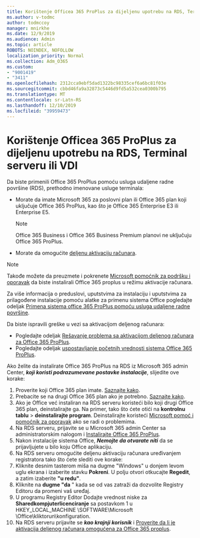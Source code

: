 ```yaml
---
title: Korištenje Officea 365 ProPlus za dijeljenu upotrebu na RDS, Terminal serveru ili VDI
ms.author: v-todmc
author: todmccoy
manager: mnirkhe
ms.date: 12/9/2019
ms.audience: Admin
ms.topic: article
ROBOTS: NOINDEX, NOFOLLOW
localization_priority: Normal
ms.collection: Adm_O365
ms.custom:
- "9001419"
- "3411"
ms.openlocfilehash: 2312cca9ebf5dad1322bc98335cef6a6bc81f03e
ms.sourcegitcommit: cbbd46fa9a32873c5446d9fd5a532cea0300b795
ms.translationtype: MT
ms.contentlocale: sr-Latn-RS
ms.lasthandoff: 12/10/2019
ms.locfileid: "39959473"
---
```

# <a name="deploying-office-365-proplus-for-shared-use-on-rds-terminal-server-or-vdi"></a>Korištenje Officea 365 ProPlus za dijeljenu upotrebu na RDS, Terminal serveru ili VDI

Da biste primenili Office 365 ProPlus pomoću usluga udaljene radne površine (RDS), prethodno imenovane usluge terminala:
- Morate da imate Microsoft 365 za poslovni plan ili Office 365 plan koji uključuje Office 365 ProPlus, kao što je Office 365 Enterprise E3 ili Enterprise E5.
   > [!NOTE] 
   > Office 365 Business i Office 365 Business Premium planovi ne uključuju Office 365 ProPlus.
- Morate da omogućite [deljenu aktivaciju računara](https://docs.microsoft.com/DeployOffice/overview-of-shared-computer-activation-for-office-365-proplus).

> [!NOTE]
> Takođe možete da preuzmete i pokrenete [Microsoft pomoćnik za podršku i oporavak](https://aka.ms/SaRA_OfficeSCA_M365Portal) da biste instalirali Office 365 proplus u režimu aktivacije računara.

Za više informacija o preduslovi, uputstvima za instalaciju i uputstvima za prilagođene instalacije pomoću alatke za primenu sistema Office pogledajte odeljak [Primena sistema office 365 ProPlus pomoću usluga udaljene radne površine](https://docs.microsoft.com/DeployOffice/deploy-office-365-proplus-by-using-remote-desktop-services).

Da biste ispravili greške u vezi sa aktivacijom deljenog računara:
- Pogledajte odeljak [Rešavanje problema sa aktivacijom deljenog računara za Office 365 ProPlus](https://docs.microsoft.com/DeployOffice/troubleshoot-issues-with-shared-computer-activation-for-office-365-proplus).
- Pogledajte odeljak [uspostavljanje početnih vrednosti sistema Office 365 ProPlus](https://go.microsoft.com/fwlink/?linkid=2109218).

Ako želite da instalirate Office 365 ProPlus na RDS iz Microsoft 365 admin Center, ***koji koristi podrazumevane postavke instalacije***, slijedite ove korake:

1.  Proverite koji Office 365 plan imate. [Saznajte kako](https://docs.microsoft.com/office365/admin/admin-overview/what-subscription-do-i-have).
2.  Prebacite se na drugi Office 365 plan ako je potrebno. [Saznajte kako](https://docs.microsoft.com/office365/admin/subscriptions-and-billing/switch-to-a-different-plan).
3.  Ako je Office već instaliran na RDS serveru koristeći bilo koji drugi Office 365 plan, deinstalirajte ga. Na primer, tako što ćete otići na **kontrolnu tablu** > **deinstalirajte program**. Deinstalirajte koristeći [Microsoft pomoć i pomoćnik za oporavak](https://aka.ms/SARA-OfficeUninstall-Alchemy) ako se radi o problemima.
4.  Na RDS serveru, prijavite se u Microsoft 365 admin Center sa administratorskim nalogom i [Instalirajte Office 365 ProPlus](https://portal.office.com/OLS/MySoftware.aspx).
5.  Nakon instalacije sistema Office, ***Nemojte da otvarate niti*** da se prijavljujete u bilo koju Office aplikaciju.
6.  Na RDS serveru omogućite deljenu aktivaciju računara uređivanjem registratora tako što ćete slediti ove korake:
   1. Kliknite desnim tasterom miša na dugme "Windows" u donjem levom uglu ekrana i izaberite stavku **Pokreni**. U polju otvori otkucajte **Regedit**, a zatim izaberite **"u redu"**.
   2. Kliknite na **dugme "da** " kada se od vas zatraži da dozvolite Registry Editoru da promeni vaš uređaj.
   3. U programu Registry Editor Dodajte vrednost niske za **Sharedkompjuterlicenciranje** sa postavkom 1 u HKEY_LOCAL_MACHINE \SOFTWARE\Microsoft \Office\kliktorun\konfiguration.
   4. Na RDS serveru prijavite se ***kao krajnji korisnik*** i [Proverite da li je aktivacija deljenog računara omogućena za Office 365 proplus](https://docs.microsoft.com/DeployOffice/troubleshoot-issues-with-shared-computer-activation-for-office-365-proplus#verify-that-activation-for-office-365-proplus-succeeded).

